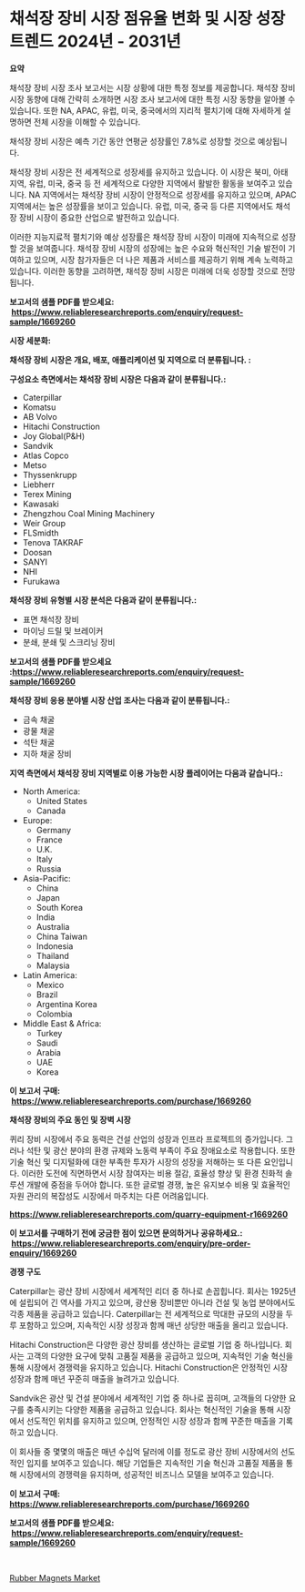 <p><h1>채석장 장비 시장 점유율 변화 및 시장 성장 트렌드 2024년 - 2031년</h1></p><p><strong>요약</strong></p>
<p><p>채석장 장비 시장 조사 보고서는 시장 상황에 대한 특정 정보를 제공합니다. 채석장 장비 시장 동향에 대해 간략히 소개하면 시장 조사 보고서에 대한 특정 시장 동향을 알아볼 수 있습니다. 또한 NA, APAC, 유럽, 미국, 중국에서의 지리적 펼치기에 대해 자세하게 설명하면 전체 시장을 이해할 수 있습니다. </p><p>채석장 장비 시장은 예측 기간 동안 연평균 성장률인 7.8%로 성장할 것으로 예상됩니다.</p><p>채석장 장비 시장은 전 세계적으로 성장세를 유지하고 있습니다. 이 시장은 북미, 아태 지역, 유럽, 미국, 중국 등 전 세계적으로 다양한 지역에서 활발한 활동을 보여주고 있습니다. NA 지역에서는 채석장 장비 시장이 안정적으로 성장세를 유지하고 있으며, APAC 지역에서는 높은 성장률을 보이고 있습니다. 유럽, 미국, 중국 등 다른 지역에서도 채석장 장비 시장이 중요한 산업으로 발전하고 있습니다.</p><p>이러한 지능지료적 펼치기와 예상 성장률은 채석장 장비 시장이 미래에 지속적으로 성장할 것을 보여줍니다. 채석장 장비 시장의 성장에는 높은 수요와 혁신적인 기술 발전이 기여하고 있으며, 시장 참가자들은 더 나은 제품과 서비스를 제공하기 위해 계속 노력하고 있습니다. 이러한 동향을 고려하면, 채석장 장비 시장은 미래에 더욱 성장할 것으로 전망됩니다.</p></p>
<p><strong>보고서의 샘플 PDF를 받으세요: &nbsp;<a href="https://www.reliableresearchreports.com/enquiry/request-sample/1669260">https://www.reliableresearchreports.com/enquiry/request-sample/1669260</a></strong></p>
<p><strong>시장 세분화:</strong></p>
<p><strong> 채석장 장비 시장은 개요, 배포, 애플리케이션 및 지역으로 더 분류됩니다. :</strong></p>
<p><strong>구성요소 측면에서는 채석장 장비 시장은 다음과 같이 분류됩니다.:</strong></p>
<p><ul><li>Caterpillar</li><li>Komatsu</li><li>AB Volvo</li><li>Hitachi Construction</li><li>Joy Global(P&H)</li><li>Sandvik</li><li>Atlas Copco</li><li>Metso</li><li>Thyssenkrupp</li><li>Liebherr</li><li>Terex Mining</li><li>Kawasaki</li><li>Zhengzhou Coal Mining Machinery</li><li>Weir Group</li><li>FLSmidth</li><li>Tenova TAKRAF</li><li>Doosan</li><li>SANYI</li><li>NHI</li><li>Furukawa</li></ul></p>
<p><strong> 채석장 장비 유형별 시장 분석은 다음과 같이 분류됩니다.:</strong></p>
<p><ul><li>표면 채석장 장비</li><li>마이닝 드릴 및 브레이커</li><li>분쇄, 분쇄 및 스크리닝 장비</li></ul></p>
<p><strong>보고서의 샘플 PDF를 받으세요 :<a href="https://www.reliableresearchreports.com/enquiry/request-sample/1669260">https://www.reliableresearchreports.com/enquiry/request-sample/1669260</a></strong></p>
<p><strong> 채석장 장비 응용 분야별 시장 산업 조사는 다음과 같이 분류됩니다.:</strong></p>
<p><ul><li>금속 채굴</li><li>광물 채굴</li><li>석탄 채굴</li><li>지하 채굴 장비</li></ul></p>
<p><strong>지역 측면에서 채석장 장비 지역별로 이용 가능한 시장 플레이어는 다음과 같습니다.:</strong></p>
<p><ul>
    <li>
        North America:
        <ul>
            <li>United States</li>
            <li>Canada</li>
        </ul>
    </li>
    <li>
        Europe:
        <ul>
            <li>Germany</li>
            <li>France</li>
            <li>U.K.</li>
            <li>Italy</li>
            <li>Russia</li>
        </ul>
    </li>
    <li>
        Asia-Pacific:
        <ul>
            <li>China</li>
            <li>Japan</li>
            <li>South Korea</li>
            <li>India</li>
            <li>Australia</li>
            <li>China Taiwan</li>
            <li>Indonesia</li>
            <li>Thailand</li>
            <li>Malaysia</li>
        </ul>
    </li>
    <li>
        Latin America:
        <ul>
            <li>Mexico</li>
            <li>Brazil</li>
            <li>Argentina Korea</li>
            <li>Colombia</li>
        </ul>
    </li>
    <li>
        Middle East & Africa:
        <ul>
            <li>Turkey</li>
            <li>Saudi</li>
            <li>Arabia</li>
            <li>UAE</li>
            <li>Korea</li>
        </ul>
    </li>
    </ul></p>
<p><strong>이 보고서 구매: &nbsp;<a href="https://www.reliableresearchreports.com/purchase/1669260">https://www.reliableresearchreports.com/purchase/1669260</a></strong></p>
<p><strong>채석장 장비의 주요 동인 및 장벽 시장</strong></p>
<p><p>퀴리 장비 시장에서 주요 동력은 건설 산업의 성장과 인프라 프로젝트의 증가입니다. 그러나 석탄 및 광산 분야의 환경 규제와 노동력 부족이 주요 장애요소로 작용합니다. 또한 기술 혁신 및 디지털화에 대한 부족한 투자가 시장의 성장을 저해하는 또 다른 요인입니다. 이러한 도전에 직면하면서 시장 참여자는 비용 절감, 효율성 향상 및 환경 친화적 솔루션 개발에 중점을 두어야 합니다. 또한 글로벌 경쟁, 높은 유지보수 비용 및 효율적인 자원 관리의 복잡성도 시장에서 마주치는 다른 어려움입니다.</p></p>
<p><strong><a href="https://www.reliableresearchreports.com/quarry-equipment-r1669260">https://www.reliableresearchreports.com/quarry-equipment-r1669260</a></strong></p>
<p><strong>이 보고서를 구매하기 전에 궁금한 점이 있으면 문의하거나 공유하세요.: &nbsp;<a href="https://www.reliableresearchreports.com/enquiry/pre-order-enquiry/1669260">https://www.reliableresearchreports.com/enquiry/pre-order-enquiry/1669260</a></strong></p>
<p><strong>경쟁 구도</strong></p>
<p><p>Caterpillar는 광산 장비 시장에서 세계적인 리더 중 하나로 손꼽힙니다. 회사는 1925년에 설립되어 긴 역사를 가지고 있으며, 광산용 장비뿐만 아니라 건설 및 농업 분야에서도 각종 제품을 공급하고 있습니다. Caterpillar는 전 세계적으로 막대한 규모의 시장을 두루 포함하고 있으며, 지속적인 시장 성장과 함께 매년 상당한 매출을 올리고 있습니다.</p><p>Hitachi Construction은 다양한 광산 장비를 생산하는 글로벌 기업 중 하나입니다. 회사는 고객의 다양한 요구에 맞춰 고품질 제품을 공급하고 있으며, 지속적인 기술 혁신을 통해 시장에서 경쟁력을 유지하고 있습니다. Hitachi Construction은 안정적인 시장 성장과 함께 매년 꾸준히 매출을 늘려가고 있습니다.</p><p>Sandvik은 광산 및 건설 분야에서 세계적인 기업 중 하나로 꼽히며, 고객들의 다양한 요구를 충족시키는 다양한 제품을 공급하고 있습니다. 회사는 혁신적인 기술을 통해 시장에서 선도적인 위치를 유지하고 있으며, 안정적인 시장 성장과 함께 꾸준한 매출을 기록하고 있습니다.</p><p>이 회사들 중 몇몇의 매출은 매년 수십억 달러에 이를 정도로 광산 장비 시장에서의 선도적인 입지를 보여주고 있습니다. 해당 기업들은 지속적인 기술 혁신과 고품질 제품을 통해 시장에서의 경쟁력을 유지하며, 성공적인 비즈니스 모델을 보여주고 있습니다.</p></p>
<p><strong>이 보고서 구매: &nbsp; <a href="https://www.reliableresearchreports.com/purchase/1669260">https://www.reliableresearchreports.com/purchase/1669260</a></strong></p>
<p><strong>보고서의 샘플 PDF를 받으세요: &nbsp;<a href="https://www.reliableresearchreports.com/enquiry/request-sample/1669260">https://www.reliableresearchreports.com/enquiry/request-sample/1669260</a></strong><strong></strong></p>
<p>&nbsp;</p>
<p><p><a href="https://meowing-lemming-dd3.notion.site/Rubber-Magnets-Market-Size-Focuses-on-Market-Dynamics-In-Depth-Analysis-and-Future-Projections-of-i-1f7c2a85343645198013419c22e49b52">Rubber Magnets Market</a></p></p>